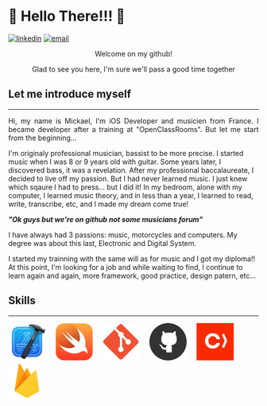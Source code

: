 # 👋 Hello There!!! 👋
[![linkedin](https://img.shields.io/badge/linkedin--lightgrey?style=social&logo=linkedin)](https://www.linkedin.com/in/mickael-ruzel/)
[![email](https://img.shields.io/badge/email--lightgrey?style=social&logo=gmail)](mailto:mickael.ruzel@gmail.com)

<p align="center">Welcome on my github!</p>
<p align="center">Glad to see you here, I'm sure we'll pass a good time together</p>

## Let me introduce myself
***

<p align="justify">
Hi, my name is Mickael, I'm iOS Developer and musicien from France. 
I became developer after a training at "OpenClassRooms". But let me start from the beginning...

I'm originaly professional musician, bassist to be more precise. 
I started music when I was 8 or 9 years old with guitar.
Some years later, I discovered bass, it was a revelation.
After my professional baccalaureate, I decided to live off my passion. 
But I had never learned music.
I just knew which sqaure I had to press... but I did it! In my bedroom, alone with my computer, I learned music theory, 
and in less than a year, I learned to read, write, transcribe, etc, 
and I made my dream come true!

**_"Ok guys but we're on github not some musicians forum"_**

I have always had 3 passions: music, motorcycles and computers.
My degree was about this last, Electronic and Digital System.

I started my trainning with the same will as for music and I got my diploma!!
At this point, I'm looking for a job and while waiting to find, I continue to learn again and again, more framework, good practice, design patern, etc...   
</p>

## Skills
***

<img src="./assets/images/xcode.png" width="75" alt="Xcode">&nbsp;&nbsp;&nbsp;&nbsp;
<img src="./assets/images/swift.png" width="75" alt="Swift">&nbsp;&nbsp;&nbsp;&nbsp;
<img src="./assets/images/git.png" width="75" alt="Git">&nbsp;&nbsp;&nbsp;&nbsp;
<img src="./assets/images/github.png" width="75" alt="Github">&nbsp;&nbsp;&nbsp;&nbsp;
<img src="./assets/images/cocoapod.png" width="75" alt="Cocoapod">&nbsp;&nbsp;&nbsp;&nbsp;
<img src="./assets/images/firebase.png" width="75" alt="Firebase">








